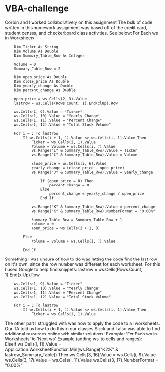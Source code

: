 # VBA-challenge
Corbin and I worked collaboratively on this assignment
The bulk of code written in this homework assignment was based off of the credit card, student census, and checkerboard class activities. See below:
    For Each ws In Worksheets
        
        Dim Ticker As String
        Dim Volume As Double
        Dim Summary_Table_Row As Integer
        
        Volume = 0
        Summary_Table_Row = 2
        
        Dim open_price As Double
        Dim close_price As Double
        Dim yearly_change As Double
        Dim percent_change As Double
        
        open_price = ws.Cells(2, 3).Value
        lastrow = ws.Cells(Rows.Count, 1).End(xlUp).Row
        
        ws.Cells(1, 9).Value = "Ticker"
        ws.Cells(1, 10).Value = "Yearly Change"
        ws.Cells(1, 11).Value = "Percent Change"
        ws.Cells(1, 12).Value = "Total Stock Volume"
        
        For i = 2 To lastrow
            If ws.Cells(i + 1, 1).Value <> ws.Cells(i, 1).Value Then
                Ticker = ws.Cells(i, 1).Value
                Volume = Volume + ws.Cells(i, 7).Value
                ws.Range("I" & Summary_Table_Row).Value = Ticker
                ws.Range("L" & Summary_Table_Row).Value = Volume
                
                close_price = ws.Cells(i, 6).Value
                yearly_change = (close_price - open_price)
                ws.Range("J" & Summary_Table_Row).Value = yearly_change
                
                    If (open_price = 0) Then
                        percent_change = 0
                    Else
                        percent_change = yearly_change / open_price
                    End If
                    
                ws.Range("K" & Summary_Table_Row).Value = percent_change
                ws.Range("K" & Summary_Table_Row).NumberFormat = "0.00%"
                
                Summary_Table_Row = Summary_Table_Row + 1
                Volume = 0
                open_price = ws.Cells(i + 1, 3)
                               
            Else
                Volume = Volume + ws.Cells(i, 7).Value
                
            End If

Something I was unsure of how to do was letting the code find the last row on it's own, since the row number was different for each worksheet. For this I used Google to help find snippets:
        lastrow = ws.Cells(Rows.Count, 1).End(xlUp).Row
        
        ws.Cells(1, 9).Value = "Ticker"
        ws.Cells(1, 10).Value = "Yearly Change"
        ws.Cells(1, 11).Value = "Percent Change"
        ws.Cells(1, 12).Value = "Total Stock Volume"
        
        For i = 2 To lastrow
            If ws.Cells(i + 1, 1).Value <> ws.Cells(i, 1).Value Then
                Ticker = ws.Cells(i, 1).Value

The other part I struggled with was how to apply the code to all worksheets. Our TA told us how to do this in our classes Slack and I also was able to find additional resources online with similar solutions:
      Example: 'For Each ws in Worksheets' to 'Next ws'
      Example (adding ws. to cells and ranges):  
                ElseIf ws.Cells(i, 11).Value = Application.WorksheetFunction.Min(ws.Range("K2:K" & lastrow_Summary_Table)) Then
                ws.Cells(3, 16).Value = ws.Cells(i, 9).Value
                ws.Cells(3, 17).Value = ws.Cells(i, 11).Value
                ws.Cells(3, 17).NumberFormat = "0.00%"              
